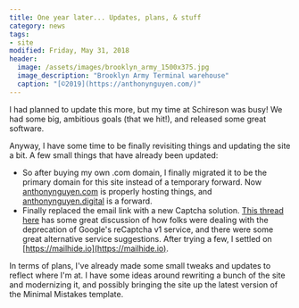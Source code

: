 ```yaml
---
title: One year later... Updates, plans, & stuff
category: news
tags: 
- site
modified: Friday, May 31, 2018
header:
  image: /assets/images/brooklyn_army_1500x375.jpg
  image_description: "Brooklyn Army Terminal warehouse"
  caption: "[©2019](https://anthonynguyen.com/)"
---
```


I had planned to update this more, but my time at Schireson was busy! We had some big, ambitious goals (that we hit!), and released some great software.

Anyway, I have some time to be finally revisiting things and updating the site
a bit. A few small things that have already been updated:

* So after buying my own .com domain, I finally migrated it to be the primary domain for this site instead of a temporary forward. Now [anthonynguyen.com](https://anthonynguyen.com/) is properly hosting things, and [anthonynguyen.digital](https://anthonynguyen.com/) is a forward.
* Finally replaced the email link with a new Captcha solution. [This thread here](https://github.com/google/recaptcha/issues/221) has some great discussion of how folks were dealing with the deprecation of Google's reCaptcha v1 service, and there were some great alternative service suggestions. After trying a few, I settled on [https://mailhide.io](https://mailhide.io).

In terms of plans, I've already made some small tweaks and updates to reflect where I'm at. I have some ideas around rewriting a bunch of the site and modernizing it, and possibly bringing the site up the latest version of the Minimal Mistakes template. 